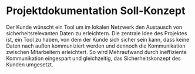 
# Projektdokumentation Soll-Konzept

Der Kunde wünscht ein Tool um im lokalen Netzwerk den Austausch von sicherheitsrelevanten Daten zu erleichtern. Die zentrale Idee des Projektes ist, ein Tool zu haben, von dem der Kunde sich sicher sein kann, dass keine Daten nach außen kommuniziert werden und dennoch die Kommunikation zwischen Mitarbeitern erleichtert. So wird Mehraufwand durch ineffiziente Kommunikation eingespart und gleichzeitig, das Sicherheitskonzept des Kunden umgesetzt. 